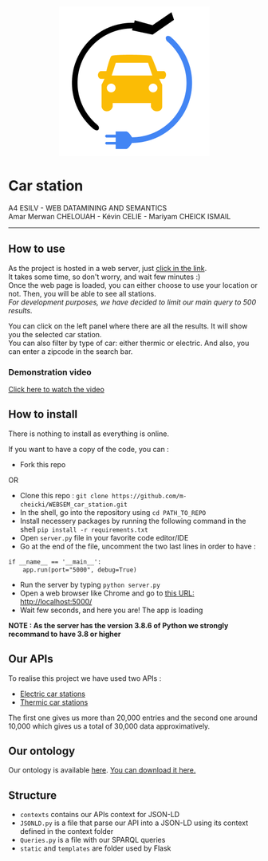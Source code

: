 <p align="center">
    <img src='https://github.com/m-cheicki/WEBSEM_car_station/blob/main/static/logo.png' alt='logo'>
</p>

# Car station

A4 ESILV - WEB DATAMINING AND SEMANTICS<br/>
Amar Merwan CHELOUAH - Kévin CELIE - Mariyam CHEICK ISMAIL 



---

## How to use

As the project is hosted in a web server, just [click in the link](https://car-station.mcheicki.com/). <br/>
It takes some time, so don't worry, and wait few minutes :) <br/>
Once the web page is loaded, you can either choose to use your location or not. Then, you will be able to see all stations. <br/>
_For development purposes, we have decided to limit our main query to 500 results._

You can click on the left panel where there are all the results. It will show you the selected car station. <br/>
You can also filter by type of car: either thermic or electric. And also, you can enter a zipcode in the search bar. <br/>

### Demonstration video

<a href="https://car-station.mcheicki.com/public/DEMO_DIA4_GROUP5_CELIE_CHELOUAH_CHEICKISMAIL_WEBSEM.mp4">Click here to watch the video</a>

## How to install

There is nothing to install as everything is online.

If you want to have a copy of the code, you can :

-   Fork this repo

OR

-   Clone this repo :
    `git clone https://github.com/m-cheicki/WEBSEM_car_station.git`
-   In the shell, go into the repository using `cd PATH_TO_REPO`
-   Install necessery packages by running the following command in the shell
    `pip install -r requirements.txt`
-   Open `server.py` file in your favorite code editor/IDE
-   Go at the end of the file, uncomment the two last lines in order to have :

```
if __name__ == '__main__':
    app.run(port="5000", debug=True)
```

-   Run the server by typing `python server.py`
-   Open a web browser like Chrome and go to [this URL: http://localhost:5000/](http://localhost:5000/)
-   Wait few seconds, and here you are! The app is loading

**NOTE : As the server has the version 3.8.6 of Python we strongly recommand to have 3.8 or higher**

## Our APIs

To realise this project we have used two APIs :

-   [Electric car stations](https://public.opendatasoft.com/explore/dataset/fichier-consolide-des-bornes-de-recharge-pour-vehicules-electriques-irve/table/?flg=fr)
-   [Thermic car stations](https://data.opendatasoft.com/explore/dataset/stations-services-en-france%40datanova/api/?flg=fr&disjunctive.typeroute&disjunctive.commune&disjunctive.codepostal&disjunctive.services&disjunctive.carburants&disjunctive.activite)

The first one gives us more than 20,000 entries and the second one around 10,000 which gives us a total of 30,000 data approximatively. <br/>

## Our ontology

Our ontology is available [here](https://car-station.mcheicki.com/ontology/ontology.owl).
<a href="https://car-station.mcheicki.com/ontology/ontology.owl" download>You can download it here.</a>

## Structure

-   `contexts` contains our APIs context for JSON-LD
-   `JSONLD.py` is a file that parse our API into a JSON-LD using its context defined in the context folder
-   `Queries.py` is a file with our SPARQL queries
-   `static` and `templates` are folder used by Flask
